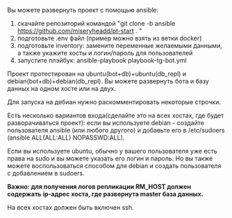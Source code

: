 Вы можете развернуть проект с помощью ansible:
1. скачайте репозиторий командой "git clone -b ansible https://github.com/miseryheadd/pt-start . "
2. подготовьте .env файл (пример можно взять из ветки docker)
3. подготовьте inventory: замените переменные желаемыми данными, а также укажите хосты и логин/пароль для пользователей
4. запустите плэйбук: ansible-playbook playbook-tg-bot.yml  

Проект протестирован на ubuntu(bot+db)+ubuntu(db_repl) и debian(bot+db)+debian(db_repl). Вы можете развернуть бота и базу данных на одном хосте или на двух.

Для запуска на дебиан нужно раскомментировать некоторые строчки.

Есть несколько вариантов входа(сделайте это на всех хостах, где будет разворачиваться проект): если вы используете debian - создайте пользователя ansible (или любого другого) и добавьте его в /etc/sudoers (ansible ALL(ALL:ALL) NOPASSWD:ALL).

Если вы используете ubuntu, обычно у вашего пользователя уже есть права на sudo и вы можете указать его логин и пароль. Но вы также можете воспользоваться способом для debian и создать пользователя с добавлением в sudoers.  

**Важно: для получения логов репликации RM_HOST должен содержать ip-адрес хоста, где развернута master база данных.**

На всех хостах должен быть включен ssh.  
